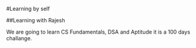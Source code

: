 #Learning by self

##Learning with Rajesh

We are going to learn CS Fundamentals, DSA and Aptitude
it is a 100 days challange.
